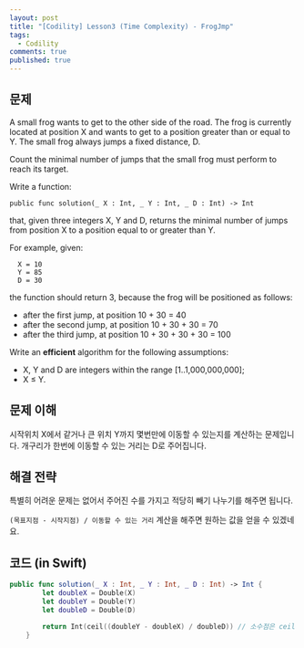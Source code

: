 ```yaml
---
layout: post
title: "[Codility] Lesson3 (Time Complexity) - FrogJmp"
tags: 
  - Codility
comments: true
published: true
---
```


## 문제
A small frog wants to get to the other side of the road. The frog is currently located at position X and wants to get to a position greater than or equal to Y. The small frog always jumps a fixed distance, D.

Count the minimal number of jumps that the small frog must perform to reach its target.

Write a function:

`
public func solution(_ X : Int, _ Y : Int, _ D : Int) -> Int
`

that, given three integers X, Y and D, returns the minimal number of jumps from position X to a position equal to or greater than Y.

For example, given:

```
  X = 10
  Y = 85  
  D = 30
```
  
the function should return 3, because the frog will be positioned as follows:

- after the first jump, at position 10 + 30 = 40
- after the second jump, at position 10 + 30 + 30 = 70
- after the third jump, at position 10 + 30 + 30 + 30 = 100

Write an **efficient** algorithm for the following assumptions:

- X, Y and D are integers within the range [1..1,000,000,000];
- X ≤ Y.

## 문제 이해
시작위치 X에서 같거나 큰 위치 Y까지 몇번만에 이동할 수 있는지를 계산하는 문제입니다. 개구리가 한번에 이동할 수 있는 거리는 D로 주어집니다.

## 해결 전략
특별히 어려운 문제는 없어서 주어진 수를 가지고 적당히 빼기 나누기를 해주면 됩니다.

`(목표지점 - 시작지점) / 이동할 수 있는 거리` 계산을 해주면 원하는 값을 얻을 수 있겠네요.

## 코드 (in Swift)

```swift
public func solution(_ X : Int, _ Y : Int, _ D : Int) -> Int {
        let doubleX = Double(X)
        let doubleY = Double(Y)
        let doubleD = Double(D)

        return Int(ceil((doubleY - doubleX) / doubleD)) // 소수점은 ceil함수로 무조건 올림해줍니다.
    }
```